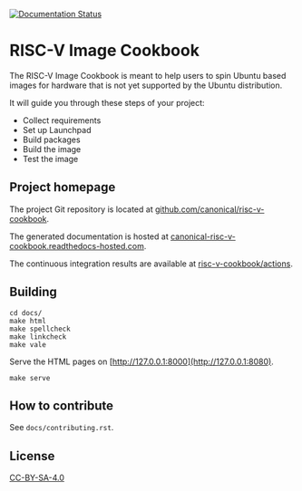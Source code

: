 [![Documentation Status](https://readthedocs.com/projects/canonical-risc-v-cookbook/badge/?version=latest)](https://canonical-risc-v-cookbook.readthedocs-hosted.com/en/latest/?badge=latest)

# RISC-V Image Cookbook

The RISC-V Image Cookbook is meant to help users to spin Ubuntu based images
for hardware that is not yet supported by the Ubuntu distribution.

It will guide you through these steps of your project:

* Collect requirements
* Set up Launchpad
* Build packages
* Build the image
* Test the image

## Project homepage

The project Git repository is located at [github.com/canonical/risc-v-cookbook](https://github.com/canonical/risc-v-cookbook/).

The generated documentation is hosted at [canonical-risc-v-cookbook.readthedocs-hosted.com](https://canonical-risc-v-cookbook.readthedocs-hosted.com/en/latest/).

The continuous integration results are available at [risc-v-cookbook/actions](https://github.com/canonical/risc-v-cookbook/actions/).

## Building

    cd docs/
    make html
    make spellcheck
    make linkcheck
    make vale

Serve the HTML pages on [http://127.0.0.1:8000](http://127.0.0.1:8080).

    make serve

## How to contribute

See `docs/contributing.rst`.

## License

[CC-BY-SA-4.0](https://creativecommons.org/licenses/by-sa/4.0/)
